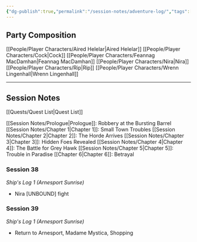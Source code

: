 ```yaml
---
{"dg-publish":true,"permalink":"/session-notes/adventure-log/","tags":["CampaignNotes"]}
---
```


## Party Composition
[[People/Player Characters/Aired Helelar\|Aired Helelar]]
[[People/Player Characters/Cock\|Cock]]
[[People/Player Characters/Feannag MacDamhan\|Feannag MacDamhan]]
[[People/Player Characters/Nira\|Nira]]
[[People/Player Characters/Rip\|Rip]]
[[People/Player Characters/Wrenn Lingenhall\|Wrenn Lingenhall]]

---
## Session Notes
[[Quests/Quest List\|Quest List]]

[[Session Notes/Prologue\|Prologue]]: Robbery at the Bursting Barrel
[[Session Notes/Chapter 1\|Chapter 1]]: Small Town Troubles
[[Session Notes/Chapter 2\|Chapter 2]]: The Horde Arrives
[[Session Notes/Chapter 3\|Chapter 3]]: Hidden Foes Revealed
[[Session Notes/Chapter 4\|Chapter 4]]: The Battle for Grey Hawk
[[Session Notes/Chapter 5\|Chapter 5]]: Trouble in Paradise
[[Chapter 6\|Chapter 6]]: Betrayal
### Session 38
*Ship's Log 1 (Arnesport Sunrise)*
- Nira [UNBOUND] fight
### Session 39
*Ship's Log 1 (Arnesport Sunrise)*
- Return to Arnesport, Madame Mystica, Shopping